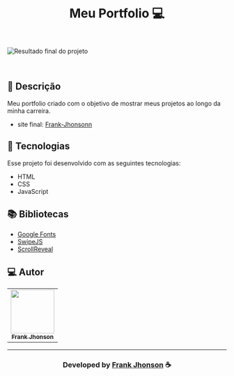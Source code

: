 <h1 align="center">
  Meu Portfolio 💻
</h1>

<br>

![Resultado final do projeto](https://cdn.discordapp.com/attachments/1002261421163294750/1011693144724754472/unknown.png)

<br>

## 📝 Descrição 

Meu portfolio criado com o objetivo de mostrar meus projetos ao longo da minha carreira.  

- site final: [Frank-Jhonsonn](https://frank-jhonsonn.web.app/)

## 🚀 Tecnologias

Esse projeto foi desenvolvido com as seguintes tecnologias:
 
- HTML 
- CSS
- JavaScript

## 📚 Bibliotecas

- [Google Fonts](https://fonts.google.com/)
- [SwipeJS](https://github.com/nolimits4web/Swiper)
- [ScrollReveal](https://scrollrevealjs.org/)


 </p>
 
## 💻 Autor<br>
<table>
  <tr>
    <td align="center">
      <a href="https://github.com/frank-jhonsonn/">
        <img src="https://cdn.discordapp.com/emojis/1010714789158330389.webp?size=96&quality=lossless" width="100px;" /><br>
        <sub>
          <b>Frank Jhonson</b>
        </sub>
      </a>
    </td>
  </tr>
</table>

-----

  <h3 align="center"> Developed by <a href="https://frank-jhonsonn.web.app/">Frank Jhonson</a> ☕</h3>
